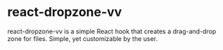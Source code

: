 # react-dropzone-vv

react-dropzone-vv is a simple React hook that creates a drag-and-drop zone for files. Simple, yet customizable by the user.
